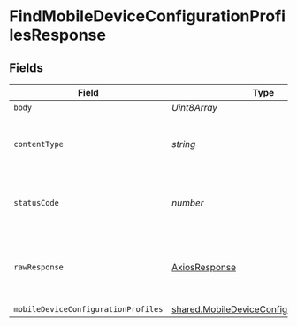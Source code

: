 # FindMobileDeviceConfigurationProfilesResponse


## Fields

| Field                                                                                                  | Type                                                                                                   | Required                                                                                               | Description                                                                                            |
| ------------------------------------------------------------------------------------------------------ | ------------------------------------------------------------------------------------------------------ | ------------------------------------------------------------------------------------------------------ | ------------------------------------------------------------------------------------------------------ |
| `body`                                                                                                 | *Uint8Array*                                                                                           | :heavy_minus_sign:                                                                                     | N/A                                                                                                    |
| `contentType`                                                                                          | *string*                                                                                               | :heavy_check_mark:                                                                                     | HTTP response content type for this operation                                                          |
| `statusCode`                                                                                           | *number*                                                                                               | :heavy_check_mark:                                                                                     | HTTP response status code for this operation                                                           |
| `rawResponse`                                                                                          | [AxiosResponse](https://axios-http.com/docs/res_schema)                                                | :heavy_minus_sign:                                                                                     | Raw HTTP response; suitable for custom response parsing                                                |
| `mobileDeviceConfigurationProfiles`                                                                    | [shared.MobileDeviceConfigurationProfiles](../../models/shared/mobiledeviceconfigurationprofiles.md)[] | :heavy_minus_sign:                                                                                     | OK                                                                                                     |